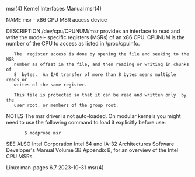 msr(4)                     Kernel Interfaces Manual                     msr(4)

NAME
       msr - x86 CPU MSR access device

DESCRIPTION
       /dev/cpu/CPUNUM/msr  provides an interface to read and write the model-
       specific registers (MSRs) of an x86 CPU.  CPUNUM is the number  of  the
       CPU to access as listed in /proc/cpuinfo.

       The  register access is done by opening the file and seeking to the MSR
       number as offset in the file, and then reading or writing in chunks  of
       8  bytes.  An I/O transfer of more than 8 bytes means multiple reads or
       writes of the same register.

       This file is protected so that it can be read and written only  by  the
       user root, or members of the group root.

NOTES
       The  msr  driver is not auto-loaded.  On modular kernels you might need
       to use the following command to load it explicitly before use:

           $ modprobe msr

SEE ALSO
       Intel Corporation Intel 64 and IA-32 Architectures Software Developer's
       Manual Volume 3B Appendix B, for an overview of the Intel CPU MSRs.

Linux man-pages 6.7               2023-10-31                            msr(4)
